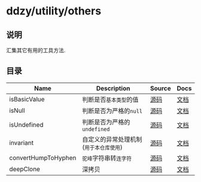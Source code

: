# ddzy/utility/others

## 说明

汇集其它有用的工具方法.

## 目录

| Name                | Description                            | Source                                 | Docs                                                                                               |
| ------------------- | -------------------------------------- | -------------------------------------- | -------------------------------------------------------------------------------------------------- |
| isBasicValue        | 判断是否`基本类型`的值                 | [源码](./isBasicValue/index.ts)        | [文档](https://ddzy.gitbook.io/ts-utility-plugins-docs/utility/utility-others/isbasicvalue)        |
| isNull              | 判断是否为严格的`null`                 | [源码](./isNull/index.ts)              | [文档](https://ddzy.gitbook.io/ts-utility-plugins-docs/utility/utility-others/isnull)              |
| isUndefined         | 判断是否为严格的`undefined`            | [源码](./isUndefined/index.ts)         | [文档](https://ddzy.gitbook.io/ts-utility-plugins-docs/utility/utility-others/isundefined)         |
| invariant           | 自定义的异常处理机制(`用于本仓库使用`) | [源码](./invariant/index.ts)           | [文档](https://ddzy.gitbook.io/ts-utility-plugins-docs/utility/utility-others/invariant)           |
| convertHumpToHyphen | `驼峰`字符串转`连字符`                 | [源码](./convertHumpToHyphen/index.ts) | [文档](https://ddzy.gitbook.io/ts-utility-plugins-docs/utility/utility-others/converthumptohyphen) |
| deepClone           | 深拷贝                                 | [源码](./deepClone/index.ts)           | [文档](https://ddzy.gitbook.io/ts-utility-plugins-docs/utility/utility-others/deepclone)           |
